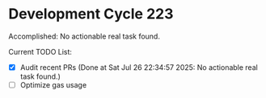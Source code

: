 # Development Cycle 223

Accomplished: No actionable real task found.

Current TODO List:

- [x] Audit recent PRs  (Done at Sat Jul 26 22:34:57 2025: No actionable real task found.)
- [ ] Optimize gas usage